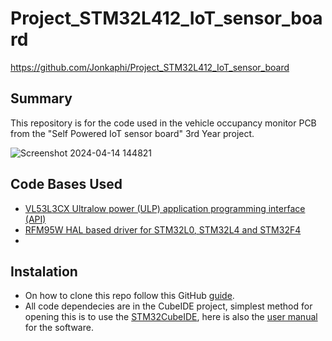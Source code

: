 # Project_STM32L412_IoT_sensor_board
https://github.com/Jonkaphi/Project_STM32L412_IoT_sensor_board
## Summary
This repository is for the code used in the vehicle occupancy monitor PCB from the "Self Powered IoT sensor board" 3rd Year project. 

![Screenshot 2024-04-14 144821](https://github.com/Jonkaphi/Project_STM32L412_IoT_sensor_board/assets/103381620/422ad319-b25d-4ee4-b1fa-c5ecad54b088=100x250)

## Code Bases Used
* [VL53L3CX Ultralow power (ULP) application programming interface (API)](https://www.st.com/en/embedded-software/stsw-img033.html)
* [RFM95W HAL based driver for STM32L0, STM32L4 and STM32F4](https://github.com/henriheimann/stm32-hal-rfm95)
* 
## Instalation
* On how to clone this repo follow this GitHub [guide](https://docs.github.com/en/repositories/creating-and-managing-repositories/cloning-a-repository?tool=desktop).
* All code dependecies are in the CubeIDE project, simplest method for opening this is to use the [STM32CubeIDE](https://www.st.com/en/development-tools/stm32cubeide.html), here is also the [user manual](https://www.st.com/resource/en/user_manual/um2609-stm32cubeide-user-guide-stmicroelectronics.pdf) for the software.

## 
